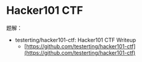 # Hacker101 CTF

题解：

* testerting/hacker101-ctf: Hacker101 CTF Writeup 
  * [https://github.com/testerting/hacker101-ctf](https://github.com/testerting/hacker101-ctf)

